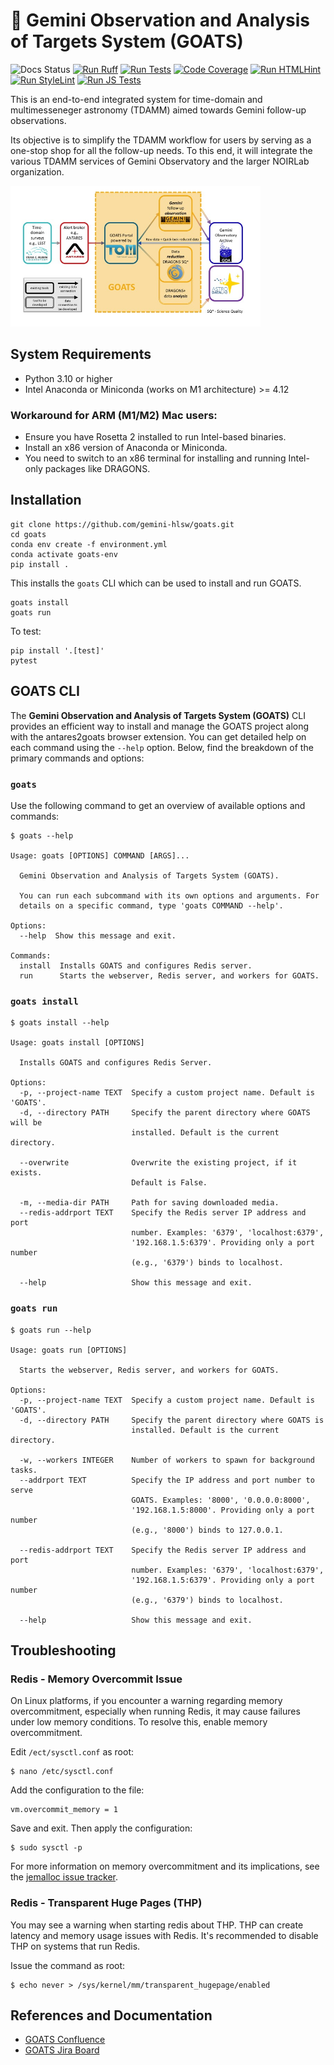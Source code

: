 # 🐐 Gemini Observation and Analysis of Targets System (GOATS)
![Docs Status](https://readthedocs.org/projects/goats/badge/?version=latest)
[![Run Ruff](https://github.com/gemini-hlsw/goats/actions/workflows/run_ruff.yml/badge.svg?event=push)](https://github.com/gemini-hlsw/goats/actions/workflows/run_ruff.yml)
[![Run Tests](https://github.com/gemini-hlsw/goats/actions/workflows/run_tests.yaml/badge.svg?branch=main&event=push)](https://github.com/gemini-hlsw/goats/actions/workflows/run_tests.yaml)
[![Code Coverage](https://codecov.io/github/gemini-hlsw/goats/branch/main/graph/badge.svg?token=QXC18C4T93)](https://codecov.io/github/gemini-hlsw/goats)
[![Run HTMLHint](https://github.com/gemini-hlsw/goats/actions/workflows/run_htmlhint.yaml/badge.svg?branch=main&event=push)](https://github.com/gemini-hlsw/goats/actions/workflows/run_htmlhint.yaml)
[![Run StyleLint](https://github.com/gemini-hlsw/goats/actions/workflows/run_stylelint.yaml/badge.svg?branch=main&event=push)](https://github.com/gemini-hlsw/goats/actions/workflows/run_stylelint.yaml)
[![Run JS Tests](https://github.com/gemini-hlsw/goats/actions/workflows/run_js_tests.yaml/badge.svg?branch=main&event=push)](https://github.com/gemini-hlsw/goats/actions/workflows/run_js_tests.yaml)

This is an end-to-end integrated system for time-domain and multimesseneger astronomy (TDAMM) aimed towards Gemini follow-up observations.

Its objective is to simplify the TDAMM workflow for users by serving as a one-stop shop for all the follow-up needs. To this end, it will integrate the various TDAMM services of Gemini Observatory and the larger NOIRLab organization.

<img
  src="doc/graphics/goats_with_lab.jpg"
  alt="Schematic of GOATS"
  title="Ecosystem of GOATS"
  style="display: inline-block; margin: 0 auto; max-width: 400px">

## System Requirements
- Python 3.10 or higher
- Intel Anaconda or Miniconda (works on M1 architecture) >= 4.12

### Workaround for ARM (M1/M2) Mac users:
- Ensure you have Rosetta 2 installed to run Intel-based binaries.
- Install an x86 version of Anaconda or Miniconda.
- You need to switch to an x86 terminal for installing and running Intel-only packages like DRAGONS.

## Installation
```console
git clone https://github.com/gemini-hlsw/goats.git
cd goats
conda env create -f environment.yml
conda activate goats-env
pip install .
```
This installs the `goats` CLI which can be used to install and run GOATS.
```console
goats install
goats run
```

To test:
```console
pip install '.[test]'
pytest
```


## GOATS CLI

The **Gemini Observation and Analysis of Targets System (GOATS)** CLI provides an efficient way to install and manage the GOATS project along with the antares2goats browser extension. You can get detailed help on each command using the `--help` option. Below, find the breakdown of the primary commands and options:

### `goats`
Use the following command to get an overview of available options and commands:
```console
$ goats --help

Usage: goats [OPTIONS] COMMAND [ARGS]...

  Gemini Observation and Analysis of Targets System (GOATS).

  You can run each subcommand with its own options and arguments. For
  details on a specific command, type 'goats COMMAND --help'.

Options:
  --help  Show this message and exit.

Commands:
  install  Installs GOATS and configures Redis server.
  run      Starts the webserver, Redis server, and workers for GOATS.
```

### `goats install`
```console
$ goats install --help

Usage: goats install [OPTIONS]

  Installs GOATS and configures Redis Server.

Options:
  -p, --project-name TEXT  Specify a custom project name. Default is 'GOATS'.
  -d, --directory PATH     Specify the parent directory where GOATS will be
                           installed. Default is the current directory.

  --overwrite              Overwrite the existing project, if it exists.
                           Default is False.

  -m, --media-dir PATH     Path for saving downloaded media.
  --redis-addrport TEXT    Specify the Redis server IP address and port
                           number. Examples: '6379', 'localhost:6379',
                           '192.168.1.5:6379'. Providing only a port number
                           (e.g., '6379') binds to localhost.

  --help                   Show this message and exit.
```

### `goats run`
```console
$ goats run --help

Usage: goats run [OPTIONS]

  Starts the webserver, Redis server, and workers for GOATS.

Options:
  -p, --project-name TEXT  Specify a custom project name. Default is 'GOATS'.
  -d, --directory PATH     Specify the parent directory where GOATS is
                           installed. Default is the current directory.

  -w, --workers INTEGER    Number of workers to spawn for background tasks.
  --addrport TEXT          Specify the IP address and port number to serve
                           GOATS. Examples: '8000', '0.0.0.0:8000',
                           '192.168.1.5:8000'. Providing only a port number
                           (e.g., '8000') binds to 127.0.0.1.

  --redis-addrport TEXT    Specify the Redis server IP address and port
                           number. Examples: '6379', 'localhost:6379',
                           '192.168.1.5:6379'. Providing only a port number
                           (e.g., '6379') binds to localhost.

  --help                   Show this message and exit.
```

## Troubleshooting

### Redis - Memory Overcommit Issue
On Linux platforms, if you encounter a warning regarding memory overcommitment, especially when running Redis, it may cause failures under low memory conditions. To resolve this, enable memory overcommitment.

Edit `/ect/sysctl.conf` as root:

```console
$ nano /etc/sysctl.conf
```

Add the configuration to the file:

```console
vm.overcommit_memory = 1
```

Save and exit. Then apply the configuration:

```console
$ sudo sysctl -p
```

For more information on memory overcommitment and its implications, see the [jemalloc issue tracker](https://github.com/jemalloc/jemalloc/issues/1328).

### Redis - Transparent Huge Pages (THP)
You may see a warning when starting redis about THP. THP can create latency and memory usage issues with Redis. It's recommended to disable THP on systems that run Redis.

Issue the command as root:

```console
$ echo never > /sys/kernel/mm/transparent_hugepage/enabled
```


## References and Documentation

- [GOATS Confluence](https://noirlab.atlassian.net/wiki/spaces/GOATS/overview)
- [GOATS Jira Board](https://noirlab.atlassian.net/jira/software/projects/GOATS/boards/57)
